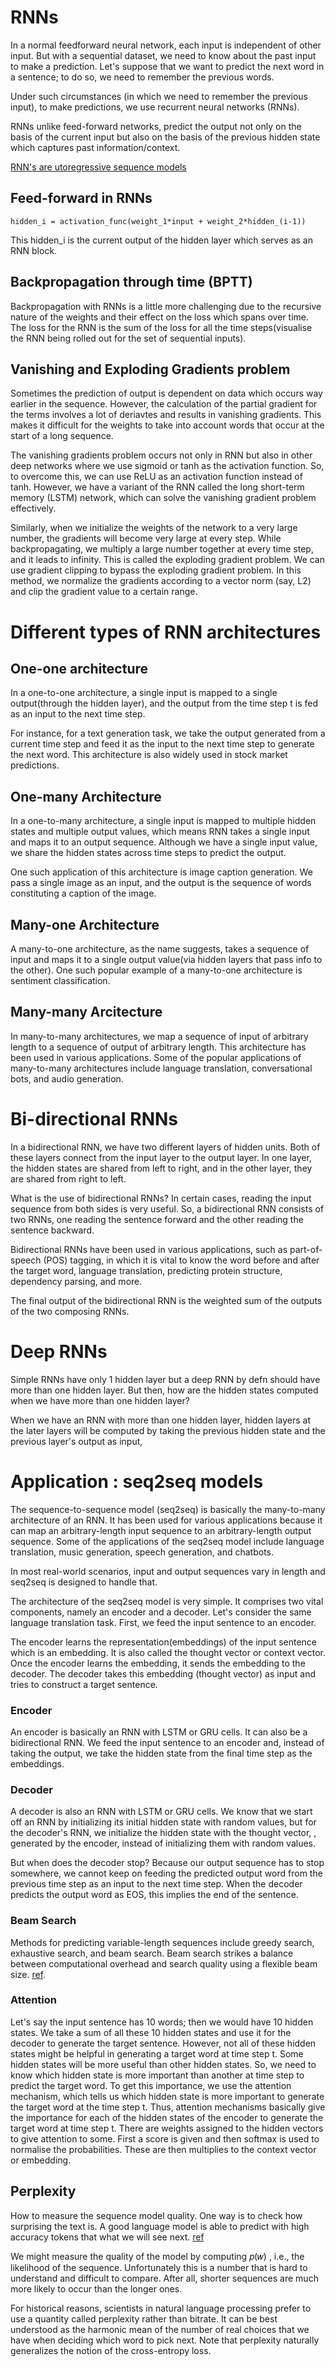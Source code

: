 # RNNs
In a normal feedforward neural network, each input is independent of other input. But with a sequential dataset, we need to know about the past input 
to make a prediction. Let's suppose that we want to predict the next word in a sentence; to do so, we need to remember the previous words.

Under such circumstances (in which we need to remember the previous input), to make predictions, we use recurrent neural networks (RNNs).

RNNs unlike feed-forward networks, predict the output not only on the basis of the current input but also on the basis of the previous hidden state which 
captures past information/context. 

[RNN's are utoregressive sequence models](https://d2l.ai/chapter_recurrent-neural-networks/sequence.html)

## Feed-forward in RNNs
```
hidden_i = activation_func(weight_1*input + weight_2*hidden_(i-1))
```
This hidden_i is the current output of the hidden layer which serves as an RNN block. 

## Backpropagation through time (BPTT)
Backpropagation with RNNs is a little more challenging due to the recursive nature of the weights and their effect on the loss which spans over time.
The loss for the RNN is the sum of the loss for all the time steps(visualise the RNN being rolled out for the set of sequential inputs).

## Vanishing and Exploding Gradients problem 
Sometimes the prediction of output is dependent on data which occurs way earlier in the sequence. However, the calculation of the partial gradient for the terms 
involves a lot of deriavtes and results in vanishing gradients. This makes it difficult for the weights to take into account words that occur at the 
start of a long sequence.

The vanishing gradients problem occurs not only in RNN but also in other deep networks where we use sigmoid or tanh as the activation function. 
So, to overcome this, we can use ReLU as an activation function instead of tanh. However, we have a variant of the RNN called the long short-term memory (LSTM) 
network, which can solve the vanishing gradient problem effectively. 

Similarly, when we initialize the weights of the network to a very large number, the gradients will become very large at every step. While backpropagating, 
we multiply a large number together at every time step, and it leads to infinity. This is called the exploding gradient problem.
We can use gradient clipping to bypass the exploding gradient problem. In this method, we normalize the gradients according to a vector norm (say, L2) 
and clip the gradient value to a certain range.

# Different types of RNN architectures

## One-one architecture 
In a one-to-one architecture, a single input is mapped to a single output(through the hidden layer), and the output from the time step t is fed as an input to the next time step.

For instance, for a text generation task, we take the output generated from a current time step and feed it as the input to the next time step to generate the next word. This architecture is also widely used in stock market predictions.

## One-many Architecture
In a one-to-many architecture, a single input is mapped to multiple hidden states and multiple output values, which means RNN takes a single input and maps it to an output sequence. Although we have a single input value, we share the hidden states across time steps to predict the output.

One such application of this architecture is image caption generation. We pass a single image as an input, and the output is the sequence of words constituting a caption of the image.

## Many-one Architecture 
A many-to-one architecture, as the name suggests, takes a sequence of input and maps it to a single output value(via hidden layers that pass info to the other). One such popular example of a many-to-one architecture is sentiment classification. 

## Many-many Arcitecture 
In many-to-many architectures, we map a sequence of input of arbitrary length to a sequence of output of arbitrary length. This architecture has been used in various applications. Some of the popular applications of many-to-many architectures include language translation, conversational bots, and audio generation.

# Bi-directional RNNs
In a bidirectional RNN, we have two different layers of hidden units. Both of these layers connect from the input layer to the output layer. In one layer, the hidden states are shared from left to right, and in the other layer, they are shared from right to left.

What is the use of bidirectional RNNs? In certain cases, reading the input sequence from both sides is very useful. So, a bidirectional RNN consists of two RNNs, one reading the sentence forward and the other reading the sentence backward.

Bidirectional RNNs have been used in various applications, such as part-of-speech (POS) tagging, in which it is vital to know the word before and after the target word, language translation, predicting protein structure, dependency parsing, and more. 

The final output of the bidirectional RNN is the weighted sum of the outputs of the two composing RNNs. 

# Deep RNNs
Simple RNNs have only 1 hidden layer but a deep RNN by defn should have more than one hidden layer. But then, how are the hidden states computed when we have more than one hidden layer? 

When we have an RNN with more than one hidden layer, hidden layers at the later layers will be computed by taking the previous hidden state and the previous layer's output as input,

# Application : seq2seq models
The sequence-to-sequence model (seq2seq) is basically the many-to-many architecture of an RNN. It has been used for various applications because it can map an arbitrary-length input sequence to an arbitrary-length output sequence. Some of the applications of the seq2seq model include language translation, music generation, speech generation, and chatbots. 

In most real-world scenarios, input and output sequences vary in length and seq2seq is designed to handle that.

The architecture of the seq2seq model is very simple. It comprises two vital components, namely an encoder and a decoder. Let's consider the same language translation task. First, we feed the input sentence to an encoder.

The encoder learns the representation(embeddings) of the input sentence which is an embedding. It is also called the thought vector or context vector. Once the encoder learns the embedding, it sends the embedding to the decoder. The decoder takes this embedding (thought vector) as input and tries to construct a target sentence. 

### Encoder 
An encoder is basically an RNN with LSTM or GRU cells. It can also be a bidirectional RNN. We feed the input sentence to an encoder and, instead of taking the output, we take the hidden state from the final time step as the embeddings.

### Decoder
A decoder is also an RNN with LSTM or GRU cells. 
We know that we start off an RNN by initializing its initial hidden state with random values, but for the decoder's RNN, we initialize the hidden state with the thought vector, , generated by the encoder, instead of initializing them with random values.

But when does the decoder stop? Because our output sequence has to stop somewhere, we cannot keep on feeding the predicted output word from the previous time step as an input to the next time step. When the decoder predicts the output word as EOS, this implies the end of the sentence.

### Beam Search 
Methods for predicting variable-length sequences include greedy search, exhaustive search, and beam search.
Beam search strikes a balance between computational overhead and search quality using a flexible beam size.
[ref](https://d2l.ai/chapter_recurrent-modern/beam-search.html).

### Attention
Let's say the input sentence has 10 words; then we would have 10 hidden states. We take a sum of all these 10 hidden states and use it for the decoder to generate the target sentence. However, not all of these hidden states might be helpful in generating a target word at time step t. Some hidden states will be more useful than other hidden states. So, we need to know which hidden state is more important than another at time step   to predict the target word. To get this importance, we use the attention mechanism, which tells us which hidden state is more important to generate the target word at the time step t. Thus, attention mechanisms basically give the importance for each of the hidden states of the encoder to generate the target word at time step t. There are weights assigned to the hidden vectors to give attention to some. First a score is given and then softmax is used to normalise the probabilities. These are then multiplies to the context vector or embedding. 


## Perplexity 
How to measure the sequence model quality. One way is to check how surprising the text is. A good language model is able to predict with high accuracy tokens that what we will see next. [ref](https://d2l.ai/chapter_recurrent-neural-networks/rnn.html)

We might measure the quality of the model by computing  𝑝(𝑤) , i.e., the likelihood of the sequence. Unfortunately this is a number that is hard to understand and difficult to compare. After all, shorter sequences are much more likely to occur than the longer ones.

For historical reasons, scientists in natural language processing prefer to use a quantity called perplexity rather than bitrate. It can be best understood as the harmonic mean of the number of real choices that we have when deciding which word to pick next. Note that perplexity naturally generalizes the notion of the cross-entropy loss. 



